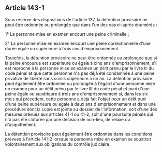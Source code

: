 Article 143-1
----
Sous réserve des dispositions de l'article 137, la détention provisoire ne peut
être ordonnée ou prolongée que dans l'un des cas ci-après énumérés :

1° La personne mise en examen encourt une peine criminelle ;

2° La personne mise en examen encourt une peine correctionnelle d'une durée
égale ou supérieure à trois ans d'emprisonnement.

Toutefois, la détention provisoire ne peut être ordonnée ou prolongée que si la
peine encourue est supérieure ou égale à cinq ans d'emprisonnement, s'il est
reproché à la personne mise en examen un délit prévu par le livre III du code
pénal et que cette personne n'a pas déjà été condamnée à une peine privative de
liberté sans sursis supérieure à un an. La détention provisoire peut également
être ordonnée ou prolongée à l'égard d'une personne mise en examen pour un délit
prévu par le livre III du code pénal et puni d'une peine égale ou supérieure à
trois ans d'emprisonnement si, dans les six mois qui précèdent, cette personne a
déjà fait l'objet pour un délit puni d'une peine supérieure ou égale à deux ans
d'emprisonnement et dans une procédure dont la copie est jointe au dossier de
l'information, soit d'une des mesures prévues aux articles 41-1 ou 41-2, soit
d'une poursuite pénale qui n'a pas été clôturée par une décision de non-lieu, de
relaxe ou d'acquittement.

La détention provisoire peut également être ordonnée dans les conditions prévues
à l'article 141-2 lorsque la personne mise en examen se soustrait volontairement
aux obligations du contrôle judiciaire.
